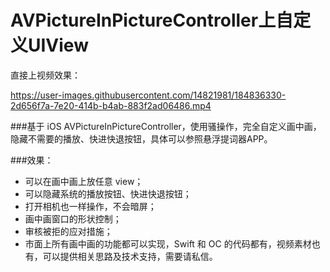 # AVPictureInPictureController上自定义UIView

直接上视频效果：

https://user-images.githubusercontent.com/14821981/184836330-2d656f7a-7e20-414b-b4ab-883f2ad06486.mp4


###基于 iOS AVPictureInPictureController，使用骚操作，完全自定义画中画，隐藏不需要的播放、快进快退按钮，具体可以参照悬浮提词器APP。

###效果：
- 可以在画中画上放任意 view；
- 可以隐藏系统的播放按钮、快进快退按钮；
- 打开相机也一样操作，不会暗屏；
- 画中画窗口的形状控制；
- 审核被拒的应对措施；
- 市面上所有画中画的功能都可以实现，Swift 和 OC 的代码都有，视频素材也有，可以提供相关思路及技术支持，需要请私信。
